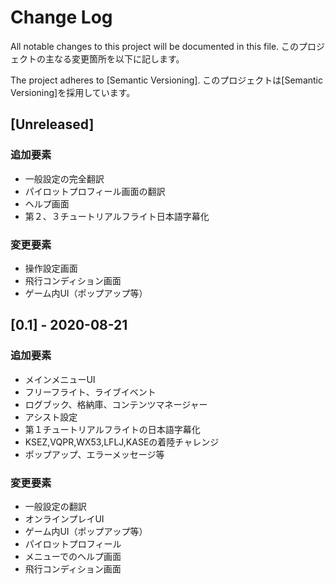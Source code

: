 # Change Log
All notable changes to this project will be documented in this file.
このプロジェクトの主なる変更箇所を以下に記します。

The project adheres to [Semantic Versioning].
このプロジェクトは[Semantic Versioning]を採用しています。

## [Unreleased]
### 追加要素
- 一般設定の完全翻訳
- パイロットプロフィール画面の翻訳
- ヘルプ画面
- 第２、３チュートリアルフライト日本語字幕化

### 変更要素
- 操作設定画面
- 飛行コンディション画面
- ゲーム内UI（ポップアップ等）

## [0.1] - 2020-08-21
### 追加要素
- メインメニューUI
- フリーフライト、ライブイベント
- ログブック、格納庫、コンテンツマネージャー
- アシスト設定
- 第１チュートリアルフライトの日本語字幕化
- KSEZ,VQPR,WX53,LFLJ,KASEの着陸チャレンジ
- ポップアップ、エラーメッセージ等

### 変更要素
- 一般設定の翻訳
- オンラインプレイUI
- ゲーム内UI（ポップアップ等）
- パイロットプロフィール
- メニューでのヘルプ画面
- 飛行コンディション画面
